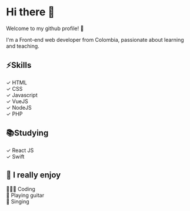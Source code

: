 # Hi there 👋 

Welcome to my github profile! 🥳

I'm a Front-end web developer from Colombia, passionate about learning and teaching.

## ⚡️Skills
✓ HTML <br>
✓ CSS <br>
✓ Javascript <br>
✓ VueJS <br>
✓ NodeJS <br>
✓ PHP <br>

## 📚Studying
✓ React JS <br>
✓ Swift <br>

## 🖤 I really enjoy
👨🏽‍💻 Coding <br>
🎸 Playing guitar <br>
🎤 Singing
